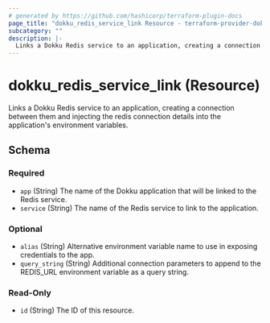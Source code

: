 ```yaml
---
# generated by https://github.com/hashicorp/terraform-plugin-docs
page_title: "dokku_redis_service_link Resource - terraform-provider-dokku"
subcategory: ""
description: |-
  Links a Dokku Redis service to an application, creating a connection between them and injecting the redis connection details into the application's environment variables.
---
```


# dokku_redis_service_link (Resource)

Links a Dokku Redis service to an application, creating a connection between them and injecting the redis connection details into the application's environment variables.



<!-- schema generated by tfplugindocs -->
## Schema

### Required

- `app` (String) The name of the Dokku application that will be linked to the Redis service.
- `service` (String) The name of the Redis service to link to the application.

### Optional

- `alias` (String) Alternative environment variable name to use in exposing credentials to the app.
- `query_string` (String) Additional connection parameters to append to the REDIS_URL environment variable as a query string.

### Read-Only

- `id` (String) The ID of this resource.
